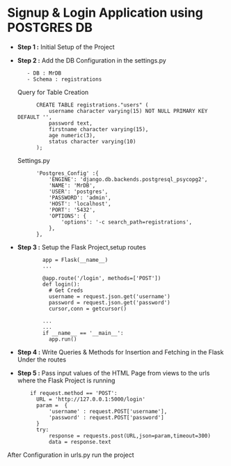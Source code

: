 # Signup & Login Application using POSTGRES DB


- <b>Step 1 :</b> Initial Setup of the Project 

- <b>Step 2 :</b> Add the DB Configuration in the settings.py 
         
         - DB : MrDB
         - Schema : registrations

  Query for Table Creation
  
            CREATE TABLE registrations."users" (
                username character varying(15) NOT NULL PRIMARY KEY DEFAULT '',
                password text,
                firstname character varying(15),
                age numeric(3),
                status character varying(10)
            );


  Settings.py
        
            'Postgres_Config' :{
                'ENGINE': 'django.db.backends.postgresql_psycopg2', 
                'NAME': 'MrDB',
                'USER': 'postgres',
                'PASSWORD': 'admin',
                'HOST': 'localhost',
                'PORT': '5432',
                'OPTIONS': {
                    'options': '-c search_path=registrations',
                },
            },
            
         
- <b>Step 3 :</b> Setup the Flask Project,setup routes

              app = Flask(__name__)
              ...

              @app.route('/login', methods=['POST'])
              def login():
                # Get Creds
                username = request.json.get('username')
                password = request.json.get('password')
                cursor,conn = getcursor()

              ...
              ...
              if __name__ == '__main__':
                app.run()
              

            
- <b>Step 4 :</b>  Write Queries & Methods for Insertion and Fetching in the Flask Under the routes

- <b>Step 5 :</b>  Pass input values of the HTML Page from views to the urls where the Flask Project is running

          if request.method == 'POST':       
            URL = 'http://127.0.0.1:5000/login'
            param =  {
                'username' : request.POST['username'],
                'password' : request.POST['password']
            } 
            try:
                response = requests.post(URL,json=param,timeout=300)
                data = response.text
 
After Configuration in urls.py run the project
